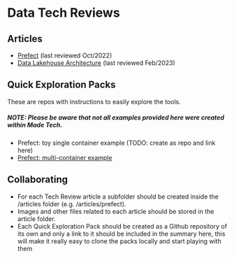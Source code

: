 # Data Tech Reviews

## Articles
- [Prefect](/articles/prefect/prefect.md) (last reviewed Oct/2022)
- [Data Lakehouse Architecture](/articles/data_lakehouse_architecture/data_lakehouse_architecture.md)  (last reviewed Feb/2023)

## Quick Exploration Packs
These are repos with instructions to easily explore the tools.

##### **NOTE: Please be aware that not all examples provided here were created within Made Tech**.

- Prefect: toy single container example (TODO: create as repo and link here)
- [Prefect: multi-container example](https://github.com/fraibacas/prefect-orion)

## Collaborating
- For each Tech Review article a subfolder should be created inside the /articles folder (e.g. /articles/prefect).
- Images and other files related to each article should be stored in the article folder.
- Each Quick Exploration Pack should be created as a Github repository of its own and only a link to it should be included in the summary here, this will make it really easy to clone the packs locally and start playing with them
 